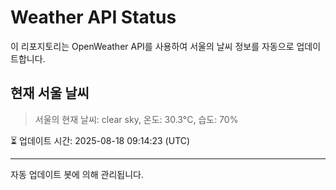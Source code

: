 
# Weather API Status

이 리포지토리는 OpenWeather API를 사용하여 서울의 날씨 정보를 자동으로 업데이트합니다.

## 현재 서울 날씨
> 서울의 현재 날씨: clear sky, 온도: 30.3°C, 습도: 70%

⏳ 업데이트 시간: 2025-08-18 09:14:23 (UTC)

---
자동 업데이트 봇에 의해 관리됩니다.
